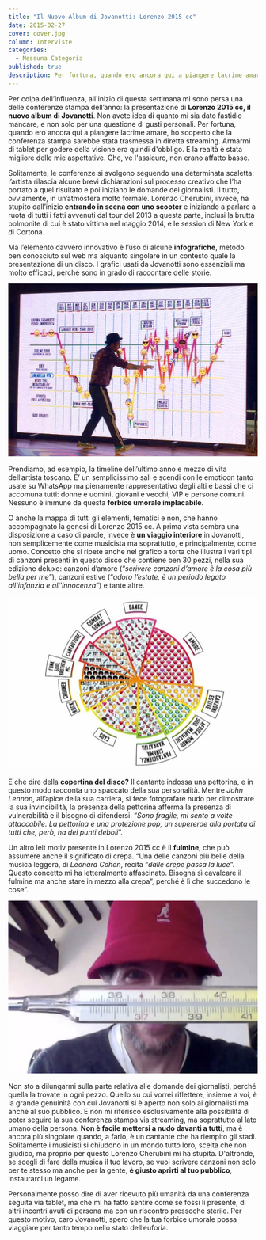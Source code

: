 ```yaml
---
title: "Il Nuovo Album di Jovanotti: Lorenzo 2015 cc"
date: 2015-02-27
cover: cover.jpg
column: Interviste
categories:
  - Nessuna Categoria
published: true
description: Per fortuna, quando ero ancora qui a piangere lacrime amare, ho scoperto che la conferenza stampa sarebbe stata trasmessa in diretta streaming. Armarmi di tablet per godere della visione era quindi d'obbligo. E la realtà è stata migliore delle mie aspettative. Che, ve l'assicuro, non erano affatto basse.
---
```


Per colpa dell’influenza, all'inizio di questa settimana mi sono persa una delle conferenze stampa dell’anno: la presentazione di **Lorenzo 2015 cc, il nuovo album di Jovanotti**. Non avete idea di quanto mi sia dato fastidio mancare, e non solo per una questione di gusti personali. Per fortuna, quando ero ancora qui a piangere lacrime amare, ho scoperto che la conferenza stampa sarebbe stata trasmessa in diretta streaming. Armarmi di tablet per godere della visione era quindi d'obbligo. E la realtà è stata migliore delle mie aspettative. Che, ve l'assicuro, non erano affatto basse.

Solitamente, le conferenze si svolgono seguendo una determinata scaletta: l’artista rilascia alcune brevi dichiarazioni sul processo creativo che l’ha portato a quel risultato e poi iniziano le domande dei giornalisti. Il tutto, ovviamente, in un’atmosfera molto formale. Lorenzo Cherubini, invece, ha stupito dall’inizio **entrando in scena con uno scooter** e iniziando a parlare a ruota di tutti i fatti avvenuti dal tour del 2013 a questa parte, inclusi la brutta polmonite di cui è stato vittima nel maggio 2014, e le session di New York e di Cortona.

Ma l’elemento davvero innovativo è l’uso di alcune **infografiche**, metodo ben conosciuto sul web ma alquanto singolare in un contesto quale la presentazione di un disco. I grafici usati da Jovanotti sono essenziali ma molto efficaci, perché sono in grado di raccontare delle storie.

![jovanotti-infografica-vita](./jovanotti-infografica-vita.jpg)

Prendiamo, ad esempio, la timeline dell’ultimo anno e mezzo di vita dell’artista toscano. E’ un semplicissimo sali e scendi con le emoticon tanto usate su WhatsApp ma pienamente rappresentativo degli alti e bassi che ci accomuna tutti: donne e uomini, giovani e vecchi, VIP e persone comuni. Nessuno è immune da questa **forbice umorale implacabile**.

O anche la mappa di tutti gli elementi, tematici e non, che hanno accompagnato la genesi di Lorenzo 2015 cc. A prima vista sembra una disposizione a caso di parole, invece è **un viaggio interiore** in Jovanotti, non semplicemente come musicista ma soprattutto, e principalmente, come uomo. Concetto che si ripete anche nel grafico a torta che illustra i vari tipi di canzoni presenti in questo disco che contiene ben 30 pezzi, nella sua edizione deluxe: canzoni d’amore (“_scrivere canzoni d’amore è la cosa più bella per me_”), canzoni estive (“_adoro l’estate, è un periodo legato all'infanzia e all'innocenza_”) e tante altre.

![Jovanotti-Lorenzo-2015cc-Il-nuovo-disco](./Jovanotti-Lorenzo-2015cc-Il-nuovo-disco.jpg)

E che dire della **copertina del disco?** Il cantante indossa una pettorina, e in questo modo racconta uno spaccato della sua personalità. Mentre _John Lennon_, all’apice della sua carriera, si fece fotografare nudo per dimostrare la sua invincibilità, la presenza della pettorina afferma la presenza di vulnerabilità e il bisogno di difendersi. “_Sono fragile, mi sento a volte attaccabile. La pettorina è una protezione pop, un supereroe alla portata di tutti che, però, ha dei punti deboli_”.

Un altro leit motiv presente in Lorenzo 2015 cc è il **fulmine**, che può assumere anche il significato di crepa. “Una delle canzoni più belle della musica leggera, di _Leonard Cohen_, recita “_dalle crepe passa la luce_”. Questo concetto mi ha letteralmente affascinato. Bisogna sì cavalcare il fulmine ma anche stare in mezzo alla crepa”, perché è lì che succedono le cose”.

![Jovanotti-Lorenzo-2015cc-La-Guarigione](./Jovanotti-Lorenzo-2015cc-La-Guarigione.jpg)

Non sto a dilungarmi sulla parte relativa alle domande dei giornalisti, perché quella la trovate in ogni pezzo. Quello su cui vorrei riflettere, insieme a voi, è la grande genuinità con cui Jovanotti si è aperto non solo ai giornalisti ma anche al suo pubblico. E non mi riferisco esclusivamente alla possibilità di poter seguire la sua conferenza stampa via streaming, ma soprattutto al lato umano della persona. **Non è facile mettersi a nudo davanti a tutti**, ma è ancora più singolare quando, a farlo, è un cantante che ha riempito gli stadi. Solitamente i musicisti si chiudono in un mondo tutto loro, scelta che non giudico, ma proprio per questo Lorenzo Cherubini mi ha stupita. D'altronde, se scegli di fare della musica il tuo lavoro, se vuoi scrivere canzoni non solo per te stesso ma anche per la gente, **è giusto aprirti al tuo pubblico**, instaurarci un legame.

Personalmente posso dire di aver ricevuto più umanità da una conferenza seguita via tablet, ma che mi ha fatto sentire come se fossi lì presente, di altri incontri avuti di persona ma con un riscontro pressoché sterile. Per questo motivo, caro Jovanotti, spero che la tua forbice umorale possa viaggiare per tanto tempo nello stato dell’euforia.
